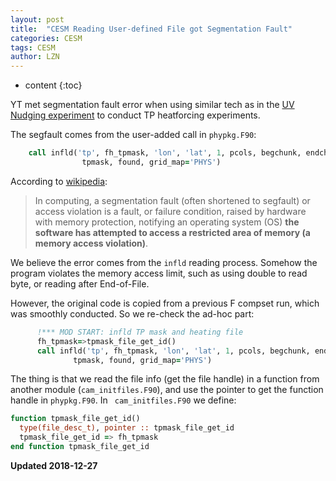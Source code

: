 ```yaml
---
layout: post
title:  "CESM Reading User-defined File got Segmentation Fault"
categories: CESM
tags: CESM
author: LZN
---
```


* content
{:toc}

YT met segmentation fault error when using similar tech as in the [UV Nudging experiment](https://github.com/Novarizark/project/tree/master/SRC_MOD_LIB-2017/SourceMods-Nudging/src.cam) to conduct TP heatforcing experiments.

The segfault comes from the user-added call in `phypkg.F90`:

```fortran
    call infld('tp', fh_tpmask, 'lon', 'lat', 1, pcols, begchunk, endchunk, &
                tpmask, found, grid_map='PHYS')
```

According to [wikipedia](https://en.wikipedia.org/wiki/Segmentation_fault):
>In computing, a segmentation fault (often shortened to segfault) or access violation is a fault, or failure condition, raised by hardware with memory protection, notifying an operating system (OS) **the software has attempted to access a restricted area of memory (a memory access violation)**. 

We believe the error comes from the `infld` reading process. Somehow the program violates the memory access limit, such as using double to read byte, or reading after End-of-File.

However, the original code is copied from a previous F compset run, which was smoothly conducted. So we re-check the ad-hoc part:

```fortran
      !*** MOD START: infld TP mask and heating file
      fh_tpmask=>tpmask_file_get_id()
      call infld('tp', fh_tpmask, 'lon', 'lat', 1, pcols, begchunk, endchunk, &
              tpmask, found, grid_map='PHYS')
```

The thing is that we read the file info (get the file handle) in a function from another module (`cam_initfiles.F90`), and use the pointer to get the function handle in `phypkg.F90`. In ` cam_initfiles.F90` we define:

```fortran
function tpmask_file_get_id()
  type(file_desc_t), pointer :: tpmask_file_get_id
  tpmask_file_get_id => fh_tpmask
end function tpmask_file_get_id

```


**Updated 2018-12-27**


